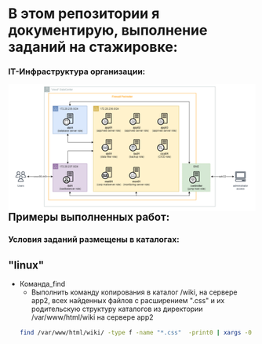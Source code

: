 # В этом репозитории я документирую, выполнение заданий на стажировке:

### IT-Инфраструктура организации:
<img align="right" src="https://github.com/kolesnikovvitaliy/Internship_DevOps/blob/main/img/infrastructure.png" width="800"/>

## Примеры выполненных работ:
### Условия заданий размещены в каталогах:
## "linux"
* Команда_find
    * Выполнить команду копирования в каталог /wiki, на сервере app2, всех найденных  файлов c расширением ".css" и их родительскую структуру каталогов из  директории  /var/www/html/wiki  на сервере app2
    ```bash
    find /var/www/html/wiki/ -type f -name "*.css"  -print0 | xargs -0 cp --parents --target-directory /wiki/
    ``` 


